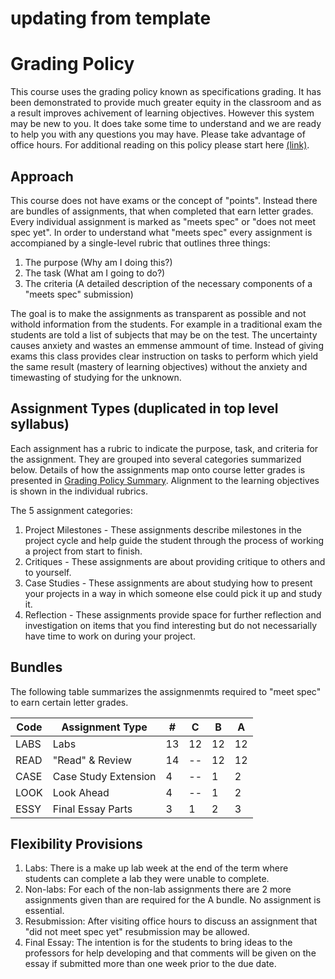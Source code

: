 # updating from template

# Grading Policy
This course uses the grading policy known as specifications grading. It has been demonstrated to provide much greater equity in the classroom and as a result improves achivement of learning objectives. However this system may be new to you. It does take some time to understand and we are ready to help you with any questions you may have. Please take advantage of office hours. For additional reading on this policy please start here [(link)](https://cte.virginia.edu/blog/2020/12/04/alternative-grading-practices-support-both-equity-and-learning).

## Approach
This course does not have exams or the concept of "points". Instead there are bundles of assignments, that when completed that earn letter grades. Every individual assignment is marked as "meets spec" or "does not meet spec yet". In order to understand what "meets spec" every assignment is accompianed by a single-level rubric that outlines three things:
1. The purpose (Why am I doing this?)
2. The task (What am I going to do?)
3. The criteria (A detailed description of the necessary components of a "meets spec" submission)

The goal is to make the assignments as transparent as possible and not withold information from the students. For example in a traditional exam the students are told a list of subjects that may be on the test. The uncertainty causes anxiety and wastes an emmense ammount of time. Instead of giving exams this class provides clear instruction on tasks to perform which yield the same result (mastery of learning objectives) without the anxiety and timewasting of studying for the unknown.

## Assignment Types (duplicated in top level syllabus)
Each assignment has a rubric to indicate the purpose, task, and criteria for the assignment. They are grouped into several categories summarized below. Details of how the assignments map onto course letter grades is presented in [Grading Policy Summary](grading.md). Alignment to the learning objectives is shown in the individual rubrics. 

The 5 assignment categories:
1. Project Milestones - These assignments describe milestones in the project cycle and help guide the student through the process of working a project from start to finish.
3. Critiques - These assignments are about providing critique to others and to yourself.
4. Case Studies - These assignments are about studying how to present your projects in a way in which someone else could pick it up and study it.
5. Reflection - These assignments provide space for further reflection and investigation on items that you find interesting but do not necessarially have time to work on during your project.

## Bundles
The following table summarizes the assignmenmts required to "meet spec" to earn certain letter grades.

|Code|Assignment Type|#|C|B|A|
|--|--|--|--|--|--|
|LABS|Labs|13|12|12|12|
|READ|"Read" & Review|14|--|12|12|
|CASE|Case Study Extension|4|--|1|2|
|LOOK|Look Ahead|4|--|1|2|
|ESSY|Final Essay Parts|3|1|2|3|

## Flexibility Provisions
1. Labs: There is a make up lab week at the end of the term where students can complete a lab they were unable to complete.
2. Non-labs: For each of the non-lab assignments there are 2 more assignments given than are required for the A bundle. No assignment is essential.
3. Resubmission: After visiting office hours to discuss an assignment that "did not meet spec yet" resubmission may be allowed.
4. Final Essay: The intention is for the students to bring ideas to the professors for help developing and that comments will be given on the essay if submitted more than one week prior to the due date.
